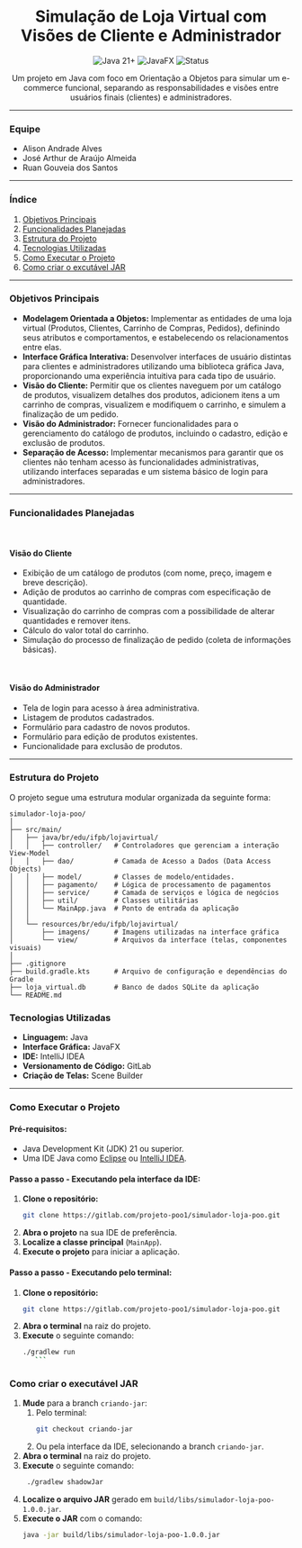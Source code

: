<div align="center">
 <h1>Simulação de Loja Virtual com Visões de Cliente e Administrador</h1>
<p>
   <img src="https://img.shields.io/badge/Java-21%2B-blue?style=for-the-badge&logo=java" alt="Java 21+">
   <img src="https://img.shields.io/badge/JavaFX-Framework-orange?style=for-the-badge&logo=openjfx" alt="JavaFX">
   <img src="https://img.shields.io/badge/Status-Concluído-green?style=for-the-badge" alt="Status">
 </p>
</div>

<p align="center">
 Um projeto em Java com foco em Orientação a Objetos para simular um e-commerce funcional, separando as responsabilidades e visões entre usuários finais (clientes) e administradores.
</p>

---

### **Equipe**

<ul>
 <li>Alison Andrade Alves</li>
 <li>José Arthur de Araújo Almeida</li>
 <li>Ruan Gouveia dos Santos</li>
</ul>

---

### **Índice**

1. [Objetivos Principais](#objetivos-principais)
2. [Funcionalidades Planejadas](#funcionalidades-planejadas)
3. [Estrutura do Projeto](#estrutura-do-projeto)
4. [Tecnologias Utilizadas](#tecnologias-utilizadas)
5. [Como Executar o Projeto](#como-executar-o-projeto)
6. [Como criar o excutável JAR](#como-criar-o-executável-jar)

---

### **Objetivos Principais**

<ul>
 <li>
   <strong>Modelagem Orientada a Objetos:</strong> Implementar as entidades de uma loja virtual (Produtos, Clientes, Carrinho de Compras, Pedidos), definindo seus atributos e comportamentos, e estabelecendo os relacionamentos entre elas.
 </li>
 <li>
   <strong>Interface Gráfica Interativa:</strong> Desenvolver interfaces de usuário distintas para clientes e administradores utilizando uma biblioteca gráfica Java, proporcionando uma experiência intuitiva para cada tipo de usuário.
 </li>
 <li>
   <strong>Visão do Cliente:</strong> Permitir que os clientes naveguem por um catálogo de produtos, visualizem detalhes dos produtos, adicionem itens a um carrinho de compras, visualizem e modifiquem o carrinho, e simulem a finalização de um pedido.
 </li>
 <li>
   <strong>Visão do Administrador:</strong> Fornecer funcionalidades para o gerenciamento do catálogo de produtos, incluindo o cadastro, edição e exclusão de produtos.
 </li>
 <li>
   <strong>Separação de Acesso:</strong> Implementar mecanismos para garantir que os clientes não tenham acesso às funcionalidades administrativas, utilizando interfaces separadas e um sistema básico de login para administradores.
 </li>
</ul>

---

### **Funcionalidades Planejadas**
<br>

#### **Visão do Cliente**

<ul>
 <li>Exibição de um catálogo de produtos (com nome, preço, imagem e breve descrição).</li>
 <li>Adição de produtos ao carrinho de compras com especificação de quantidade.</li>
 <li>Visualização do carrinho de compras com a possibilidade de alterar quantidades e remover itens.</li>
 <li>Cálculo do valor total do carrinho.</li>
 <li>Simulação do processo de finalização de pedido (coleta de informações básicas).</li>
</ul>
<br>

#### **Visão do Administrador**

<ul>
 <li>Tela de login para acesso à área administrativa.</li>
 <li>Listagem de produtos cadastrados.</li>
 <li>Formulário para cadastro de novos produtos.</li>
 <li>Formulário para edição de produtos existentes.</li>
 <li>Funcionalidade para exclusão de produtos.</li>
</ul>

---

### **Estrutura do Projeto**
O projeto segue uma estrutura modular organizada da seguinte forma:


```text
simulador-loja-poo/
│
├── src/main/
│   ├── java/br/edu/ifpb/lojavirtual/
│   │   ├── controller/   # Controladores que gerenciam a interação View-Model
│   │   ├── dao/          # Camada de Acesso a Dados (Data Access Objects)
│   │   ├── model/        # Classes de modelo/entidades.
│   │   ├── pagamento/    # Lógica de processamento de pagamentos
│   │   ├── service/      # Camada de serviços e lógica de negócios
│   │   ├── util/         # Classes utilitárias
│   │   └── MainApp.java  # Ponto de entrada da aplicação
│   │
│   └── resources/br/edu/ifpb/lojavirtual/
│       ├── imagens/      # Imagens utilizadas na interface gráfica
│       └── view/         # Arquivos da interface (telas, componentes visuais)
│
├── .gitignore
├── build.gradle.kts      # Arquivo de configuração e dependências do Gradle
├── loja_virtual.db       # Banco de dados SQLite da aplicação
└── README.md
```
### **Tecnologias Utilizadas**

<ul>
 <li><strong>Linguagem:</strong> Java</li>
 <li><strong>Interface Gráfica:</strong> JavaFX</li>
 <li><strong>IDE:</strong>  IntelliJ IDEA</li>
 <li><strong>Versionamento de Código:</strong> GitLab</li>
 <li><strong>Criação de Telas:</strong> Scene Builder</li>

</ul>

---

### **Como Executar o Projeto**

#### **Pré-requisitos:**
*   Java Development Kit (JDK) 21 ou superior.
*   Uma IDE Java como <a href="https://www.eclipse.org/">Eclipse</a> ou <a href="https://www.jetbrains.com/idea/">IntelliJ IDEA</a>.


#### **Passo a passo - Executando pela interface da IDE:**

1. **Clone o repositório:**
   ```sh
   git clone https://gitlab.com/projeto-poo1/simulador-loja-poo.git
   ```
2.  **Abra o projeto** na sua IDE de preferência.
3.  **Localize a classe principal** (`MainApp`).
4.  **Execute o projeto** para iniciar a aplicação.

#### **Passo a passo - Executando pelo terminal:**
1. **Clone o repositório:**
   ```sh
   git clone https://gitlab.com/projeto-poo1/simulador-loja-poo.git
   ```
2.  **Abra o terminal** na raiz do projeto.
3. **Execute** o seguinte comando:
    ```sh
    ./gradlew run
       ```
### **Como criar o executável JAR**
1. **Mude** para a branch `criando-jar`:
   1. Pelo terminal:
      ```sh
      git checkout criando-jar
      ```
   2. Ou pela interface da IDE, selecionando a branch `criando-jar`.
2. **Abra o terminal** na raiz do projeto.
3. **Execute** o seguinte comando:
   ```sh
    ./gradlew shadowJar
   ```
4. **Localize o arquivo JAR** gerado em `build/libs/simulador-loja-poo-1.0.0.jar`.
5. **Execute o JAR** com o comando:
   ```sh
   java -jar build/libs/simulador-loja-poo-1.0.0.jar
   ```

